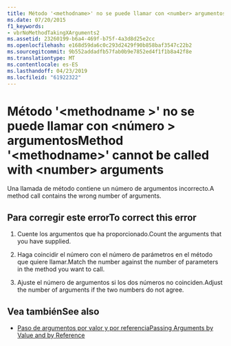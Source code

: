 ```yaml
---
title: Método '<methodname>' no se puede llamar con <number> argumentos
ms.date: 07/20/2015
f1_keywords:
- vbrNoMethodTakingXArguments2
ms.assetid: 23260199-b6a4-469f-b75f-4a3d8d25e2cc
ms.openlocfilehash: e168d59da6c0c293d2429f90b858baf3547c22b2
ms.sourcegitcommit: 9b552addadfb57fab0b9e7852ed4f1f1b8a42f8e
ms.translationtype: MT
ms.contentlocale: es-ES
ms.lasthandoff: 04/23/2019
ms.locfileid: "61922322"
---
```

# <a name="method-methodname-cannot-be-called-with-number-arguments"></a><span data-ttu-id="c9d84-102">Método '\<methodname >' no se puede llamar con \<número > argumentos</span><span class="sxs-lookup"><span data-stu-id="c9d84-102">Method '\<methodname>' cannot be called with \<number> arguments</span></span>
<span data-ttu-id="c9d84-103">Una llamada de método contiene un número de argumentos incorrecto.</span><span class="sxs-lookup"><span data-stu-id="c9d84-103">A method call contains the wrong number of arguments.</span></span>  
  
## <a name="to-correct-this-error"></a><span data-ttu-id="c9d84-104">Para corregir este error</span><span class="sxs-lookup"><span data-stu-id="c9d84-104">To correct this error</span></span>  
  
1. <span data-ttu-id="c9d84-105">Cuente los argumentos que ha proporcionado.</span><span class="sxs-lookup"><span data-stu-id="c9d84-105">Count the arguments that you have supplied.</span></span>  
  
2. <span data-ttu-id="c9d84-106">Haga coincidir el número con el número de parámetros en el método que quiere llamar.</span><span class="sxs-lookup"><span data-stu-id="c9d84-106">Match the number against the number of parameters in the method you want to call.</span></span>  
  
3. <span data-ttu-id="c9d84-107">Ajuste el número de argumentos si los dos números no coinciden.</span><span class="sxs-lookup"><span data-stu-id="c9d84-107">Adjust the number of arguments if the two numbers do not agree.</span></span>  
  
## <a name="see-also"></a><span data-ttu-id="c9d84-108">Vea también</span><span class="sxs-lookup"><span data-stu-id="c9d84-108">See also</span></span>

- [<span data-ttu-id="c9d84-109">Paso de argumentos por valor y por referencia</span><span class="sxs-lookup"><span data-stu-id="c9d84-109">Passing Arguments by Value and by Reference</span></span>](../../visual-basic/programming-guide/language-features/procedures/passing-arguments-by-value-and-by-reference.md)
